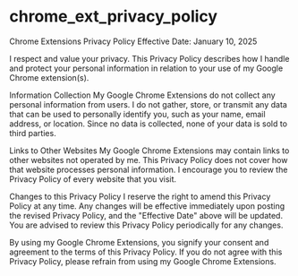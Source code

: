 # chrome_ext_privacy_policy
Chrome Extensions Privacy Policy
Effective Date: January 10, 2025

I respect and value your privacy. This Privacy Policy describes how I handle and protect your personal information in relation to your use of my Google Chrome extension(s).

Information Collection
My Google Chrome Extensions do not collect any personal information from users. I do not gather, store, or transmit any data that can be used to personally identify you, such as your name, email address, or location. Since no data is collected, none of your data is sold to third parties.

Links to Other Websites
My Google Chrome Extensions may contain links to other websites not operated by me. This Privacy Policy does not cover how that website processes personal information. I encourage you to review the Privacy Policy of every website that you visit.

Changes to this Privacy Policy
I reserve the right to amend this Privacy Policy at any time. Any changes will be effective immediately upon posting the revised Privacy Policy, and the "Effective Date" above will be updated. You are advised to review this Privacy Policy periodically for any changes.

By using my Google Chrome Extensions, you signify your consent and agreement to the terms of this Privacy Policy. If you do not agree with this Privacy Policy, please refrain from using my Google Chrome Extensions.
